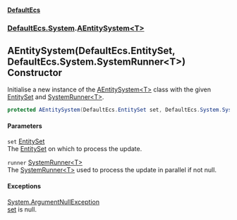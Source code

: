 #### [DefaultEcs](./index.md 'index')
### [DefaultEcs.System](./DefaultEcs-System.md 'DefaultEcs.System').[AEntitySystem&lt;T&gt;](./DefaultEcs-System-AEntitySystem-T-.md 'DefaultEcs.System.AEntitySystem&lt;T&gt;')
## AEntitySystem(DefaultEcs.EntitySet, DefaultEcs.System.SystemRunner&lt;T&gt;) Constructor
Initialise a new instance of the [AEntitySystem&lt;T&gt;](./DefaultEcs-System-AEntitySystem-T-.md 'DefaultEcs.System.AEntitySystem&lt;T&gt;') class with the given [EntitySet](./DefaultEcs-EntitySet.md 'DefaultEcs.EntitySet') and [SystemRunner&lt;T&gt;](./DefaultEcs-System-SystemRunner-T-.md 'DefaultEcs.System.SystemRunner&lt;T&gt;').  
```C#
protected AEntitySystem(DefaultEcs.EntitySet set, DefaultEcs.System.SystemRunner<T> runner);
```
#### Parameters
<a name='DefaultEcs-System-AEntitySystem-T--AEntitySystem(DefaultEcs-EntitySet_DefaultEcs-System-SystemRunner-T-)-set'></a>
`set` [EntitySet](./DefaultEcs-EntitySet.md 'DefaultEcs.EntitySet')  
The [EntitySet](./DefaultEcs-EntitySet.md 'DefaultEcs.EntitySet') on which to process the update.  
  
<a name='DefaultEcs-System-AEntitySystem-T--AEntitySystem(DefaultEcs-EntitySet_DefaultEcs-System-SystemRunner-T-)-runner'></a>
`runner` [SystemRunner&lt;T&gt;](./DefaultEcs-System-SystemRunner-T-.md 'DefaultEcs.System.SystemRunner&lt;T&gt;')  
The [SystemRunner&lt;T&gt;](./DefaultEcs-System-SystemRunner-T-.md 'DefaultEcs.System.SystemRunner&lt;T&gt;') used to process the update in parallel if not null.  
  
#### Exceptions
[System.ArgumentNullException](https://docs.microsoft.com/en-us/dotnet/api/System.ArgumentNullException 'System.ArgumentNullException')  
[set](#DefaultEcs-System-AEntitySystem-T--AEntitySystem(DefaultEcs-EntitySet_DefaultEcs-System-SystemRunner-T-)-set 'DefaultEcs.System.AEntitySystem&lt;T&gt;.AEntitySystem(DefaultEcs.EntitySet, DefaultEcs.System.SystemRunner&lt;T&gt;).set') is null.  
